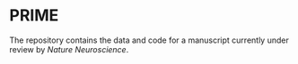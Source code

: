 # PRIME

The repository contains the data and code for a manuscript currently under review by _Nature Neuroscience_.
